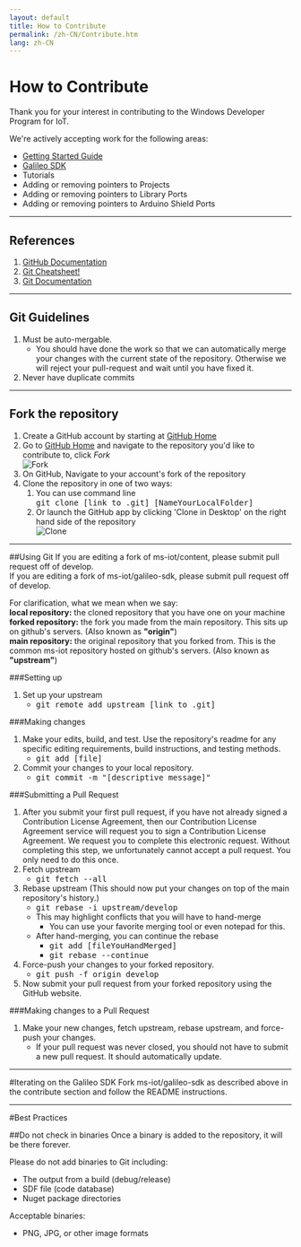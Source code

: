 ```yaml
---
layout: default
title: How to Contribute
permalink: /zh-CN/Contribute.htm
lang: zh-CN
---
```


# How to Contribute
Thank you for your interest in contributing to the Windows Developer Program for IoT.

We're actively accepting work for the following areas:

* <a href="https://github.com/ms-iot/content" target="_blank">Getting Started Guide</a>
* <a href="https://github.com/ms-iot/galileo-sdk" target="_blank">Galileo SDK</a>
* Tutorials
* Adding or removing pointers to Projects
* Adding or removing pointers to Library Ports
* Adding or removing pointers to Arduino Shield Ports

___

## References
1. <a href="https://help.github.com/" title="GitHub documentation" target="_blank">GitHub Documentation</a>
1. <a href="https://github.com/github/training-materials/blob/master/downloads/github-git-cheat-sheet.pdf?raw=true" title="Git Cheatsheet!" target="_blank">Git Cheatsheet!</a>
1. <a href="http://www.git-scm.com/book/en/" title="Git Documentation" target="_blank">Git Documentation</a>

___

## Git Guidelines

1. Must be auto-mergable.
    * You should have done the work so that we can automatically merge your changes with the current state of the repository. Otherwise we will reject your pull-request and wait until you have fixed it.
1. Never have duplicate commits
___

## Fork the repository
1. Create a GitHub account by starting at <a href="https://github.com/" target="_blank">GitHub Home</a>
1. Go to <a href="https://github.com/" target="_blank">GitHub Home</a> and navigate to the repository you'd like to contribute to, click *Fork*  
  ![Fork]({{site.baseurl}}/images/GitHubFork.png)
1. On GitHub, Navigate to your account's fork of the repository
1. Clone the repository in one of two ways:
    1. You can use command line <br/>
    <kbd>git clone [link to .git] [NameYourLocalFolder]</kbd>
    1. Or launch the GitHub app by clicking 'Clone in Desktop' on the right hand side of the repository  
    ![Clone]({{site.baseurl}}/images/GitHubClone.png)

___

##Using Git
If you are editing a fork of ms-iot/content, please submit pull request off of develop.<br/>
If you are editing a fork of ms-iot/galileo-sdk, please submit pull request off of develop.

For clarification, what we mean when we say:<br/>
**local repository:** the cloned repository that you have one on your machine<br/>
**forked repository:** the fork you made from the main repository. This sits up on github's servers. (Also known as <b>"origin"</b>)<br/>
**main repository:** the original repository that you forked from. This is the common ms-iot repository hosted on github's servers. (Also known as <b>"upstream"</b>)<br/>

###Setting up
1. Set up your upstream
    * <kbd>git remote add upstream [link to .git]</kbd>

###Making changes
1. Make your edits, build, and test. Use the repository's readme for any specific editing requirements, build instructions, and testing methods.
    * <kbd>git add [file]</kbd>
1. Commit your changes to your local repository.
    * <kbd>git commit -m "[descriptive message]" </kbd>

###Submitting a Pull Request
1. After you submit your first pull request, if you have not already signed a Contribution License Agreement, then our Contribution License Agreement service will request you to sign a Contribution License Agreement. We request you to complete this electronic request. Without completing this step, we unfortunately cannot accept a pull request. You only need to do this once.
1. Fetch upstream
    * <kbd>git fetch \-\-all</kbd>
1. Rebase upstream (This should now put your changes on top of the main repository's history.)
    * <kbd>git rebase -i upstream/develop</kbd>
    * This may highlight conflicts that you will have to hand-merge
        * You can use your favorite merging tool or even notepad for this.
    * After hand-merging, you can continue the rebase
        * <kbd>git add [fileYouHandMerged]</kbd>
        * <kbd>git rebase \-\-continue</kbd>
1. Force-push your changes to your forked repository.
    * <kbd>git push -f origin develop</kbd>
1. Now submit your pull request from your forked repository using the GitHub website.

###Making changes to a Pull Request
1. Make your new changes, fetch upstream, rebase upstream, and force-push your changes.
    * If your pull request was never closed, you should not have to submit a new pull request. It should automatically update.

___

#Iterating on the Galileo SDK
Fork  ms-iot/galileo-sdk as described above in the contribute section and follow the README instructions.

___

#Best Practices

##Do not check in binaries
Once a binary is added to the repository, it will be there forever.

Please do not add binaries to Git including:
* The output from a build (debug/release)
* SDF file (code database)
* Nuget package directories

Acceptable binaries:
* PNG, JPG, or other image formats
